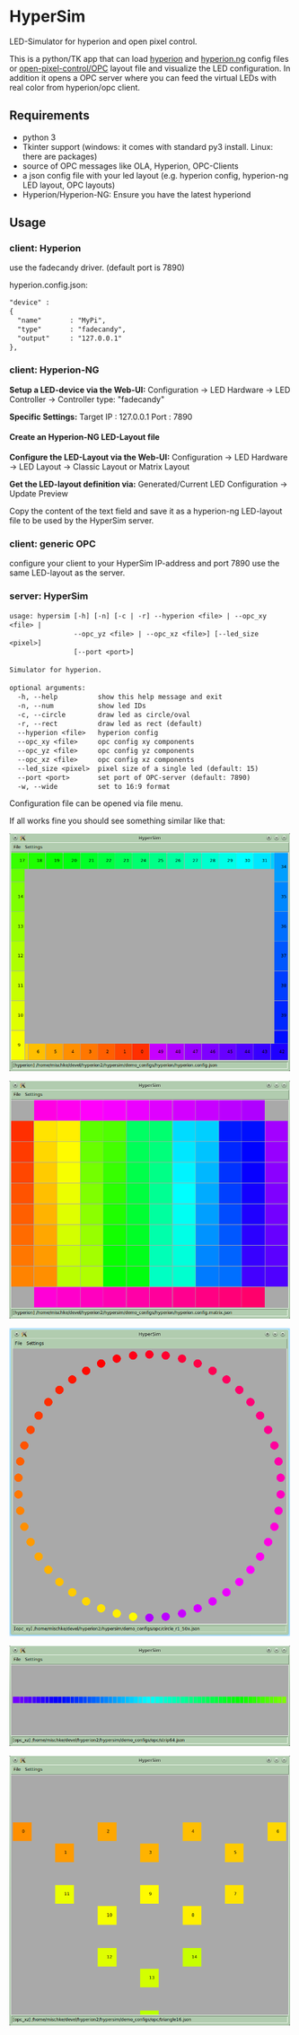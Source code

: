 # HyperSim
LED-Simulator for hyperion and open pixel control.

This is a python/TK app that can load [hyperion](https://github.com/tvdzwan/hyperion) and [hyperion.ng](https://github.com/hyperion-project/hyperion.ng) config files
or [open-pixel-control/OPC](http://openpixelcontrol.org/) layout file and visualize the LED configuration.
In addition it opens a OPC server where you can feed the virtual LEDs with real color from hyperion/opc client.

## Requirements
- python 3
- Tkinter support (windows: it comes with standard py3 install. Linux: there are packages)
- source of OPC messages like OLA, Hyperion, OPC-Clients
- a json config file with your led layout (e.g. hyperion config, hyperion-ng LED layout, OPC layouts)
- Hyperion/Hyperion-NG: Ensure you have the latest hyperiond

## Usage

### client: Hyperion
use the fadecandy driver. (default port is 7890)

hyperion.config.json:
```
"device" :
{
  "name"       : "MyPi",
  "type"       : "fadecandy",
  "output"     : "127.0.0.1"
},
```
### client: Hyperion-NG
**Setup a LED-device via the Web-UI:**
Configuration -> LED Hardware -> LED Controller -> Controller type: "fadecandy" 

**Specific Settings:**
Target IP   : 127.0.0.1
Port        : 7890

#### Create an Hyperion-NG LED-Layout file

**Configure the LED-Layout via the Web-UI:**
Configuration -> LED Hardware -> LED Layout -> Classic Layout or Matrix Layout

**Get the LED-layout definition via:**
Generated/Current LED Configuration -> Update Preview

Copy the content of the text field and save it as a hyperion-ng LED-layout file to be used by the HyperSim server.

### client: generic OPC

configure your client to your HyperSim IP-address and port 7890
use the same LED-layout as the server.

### server: HyperSim
```
usage: hypersim [-h] [-n] [-c | -r] --hyperion <file> | --opc_xy <file> |
                --opc_yz <file> | --opc_xz <file>] [--led_size <pixel>]
                [--port <port>]

Simulator for hyperion.

optional arguments:
  -h, --help          show this help message and exit
  -n, --num           show led IDs
  -c, --circle        draw led as circle/oval
  -r, --rect          draw led as rect (default)
  --hyperion <file>   hyperion config
  --opc_xy <file>     opc config xy components
  --opc_yz <file>     opc config yz components
  --opc_xz <file>     opc config xz components
  --led_size <pixel>  pixel size of a single led (default: 15)
  --port <port>       set port of OPC-server (default: 7890)
  -w, --wide          set to 16:9 format
```

Configuration file can be opened via file menu.

If all works fine you should see something similar like that:

![Hyperion AmbiLight](doc/images/snapshot_hyperion.config.png)

![Hyperion LED-wall](doc/images/snapshot_hyperion.config.matrix.png)

![OPC circle](doc/images/snapshot_circle.png)

![OPC strip](doc/images/snapshot_strip.png)

![OPC triangle](doc/images/snapshot_triangle.png)
